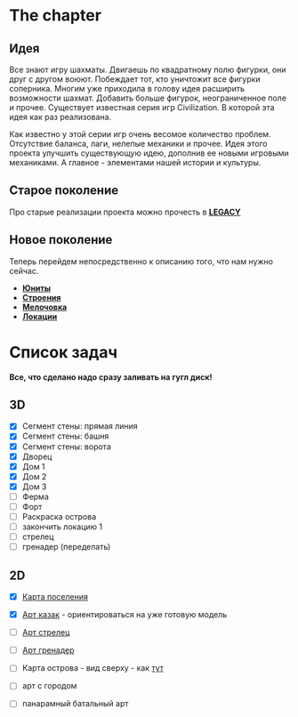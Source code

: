 # The chapter

## Идея

Все знают игру шахматы. Двигаешь по квадратному полю фигурки, они друг с другом воюют. Побеждает тот, кто
уничтожит все фигурки соперника. Многим уже приходила в голову идея расширить возможности шахмат. Добавить больше фигурок,
неограниченное поле и прочее. Существует известная серия игр Civilization. В которой эта идея как раз реализована.   
   
Как известно у этой серии игр очень весомое количество проблем. Отсутствие баланса, лаги, нелепые механики и прочее.
Идея этого проекта улучшить существующую идею, дополнив ее новыми игровыми механиками. А главное - элементами
нашей истории и культуры.

## Старое поколение

Про старые реализации проекта можно прочесть в [**LEGACY**](https://github.com/timattt/Project-LWJGL-gamedev/blob/master/GDD/AboutLegacy.md)

## Новое поколение

Теперь перейдем непосредственно к описанию того, что нам нужно сейчас.

* [**Юниты**](https://github.com/timattt/Project-LWJGL-gamedev/blob/master/GDD/Units.md)
* [**Строения**](https://github.com/timattt/Project-LWJGL-gamedev/blob/master/GDD/Buildings.md)
* [**Мелочовка**](https://github.com/timattt/Project-LWJGL-gamedev/blob/master/GDD/Other.md)
* [**Локации**](https://github.com/timattt/Project-LWJGL-gamedev/blob/master/GDD/Locations.md)

# Список задач

**Все, что сделано надо сразу заливать на гугл диск!**

## 3D

- [x] Сегмент стены: прямая линия
- [x] Сегмент стены: башня
- [x] Сегмент стены: ворота
- [x] Дворец
- [x] Дом 1
- [x] Дом 2
- [x] Дом 3
- [ ] Ферма
- [ ] Форт
- [ ] Раскраска острова
- [ ] закончить локацию 1
- [ ] стрелец
- [ ] гренадер (переделать)

## 2D

- [x] [Карта поселения](https://github.com/timattt/TheChapterLegacy/blob/master/GDD/City.md)
- [x] [Арт казак](https://github.com/timattt/TheChapterLegacy/blob/master/GDD/Units.md#%D1%8E%D0%BD%D0%B8%D1%82---%D0%BA%D0%B0%D0%B7%D0%B0%D0%BA) - ориентироваться на уже готовую модель
- [ ] [Арт стрелец](https://github.com/timattt/TheChapterLegacy/blob/master/GDD/Units.md#%D1%8E%D0%BD%D0%B8%D1%82-%D1%81%D1%82%D1%80%D0%B5%D0%BB%D0%B5%D1%86)
- [ ] [Арт гренадер](https://github.com/timattt/TheChapterLegacy/blob/master/GDD/Units.md#%D1%8E%D0%BD%D0%B8%D1%82-%D0%B3%D1%80%D0%B5%D0%BD%D0%B0%D0%B4%D0%B5%D1%80)
- [ ] Карта острова - вид сверху - как [тут](https://user-images.githubusercontent.com/25401699/206702764-ec6ca67c-63cd-4534-b598-243d8cceb6b4.png)
- [ ] арт с городом
- [ ] панарамный батальный арт

